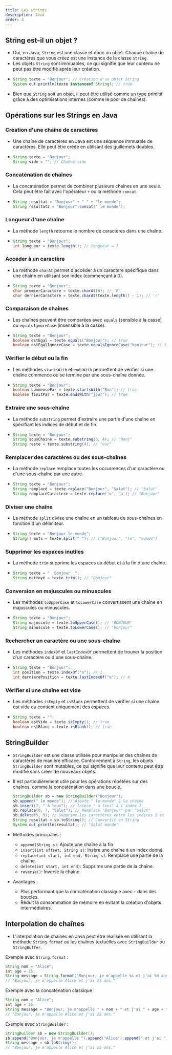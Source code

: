 ```yaml
---
title: Les strings
description: Java
order: 4
---
```


## String est-il un objet ?
- Oui, en Java, `String` est une classe et donc un objet. Chaque chaîne de caractères que vous créez est une instance de la classe `String`.
- Les objets `String` sont immuables, ce qui signifie que leur contenu ne peut pas être modifié après leur création.
- 
  ```java
  String texte = "Bonjour"; // Création d'un objet String
  System.out.println(texte instanceof String); // true
  ```
- Bien que `String` soit un objet, il peut être utilisé comme un type primitif grâce à des optimisations internes (comme le pool de chaînes).

## Opérations sur les Strings en Java

### Création d'une chaîne de caractères
- Une chaîne de caractères en Java est une séquence immuable de caractères. Elle peut être créée en utilisant des guillemets doubles.
-  
  ```java
  String texte = "Bonjour";
  String vide = ""; // Chaîne vide
  ```

### Concaténation de chaînes
- La concaténation permet de combiner plusieurs chaînes en une seule. Cela peut être fait avec l'opérateur `+` ou la méthode `concat`.
-  
  ```java
  String resultat = "Bonjour" + " " + "le monde";
  String resultat2 = "Bonjour".concat(" le monde");
  ```

### Longueur d'une chaîne
- La méthode `length` retourne le nombre de caractères dans une chaîne.
-  
  ```java
  String texte = "Bonjour";
  int longueur = texte.length(); // longueur = 7
  ```

### Accéder à un caractère
- La méthode `charAt` permet d'accéder à un caractère spécifique dans une chaîne en utilisant son index (commençant à 0).
-  
  ```java
  String texte = "Bonjour";
  char premierCaractere = texte.charAt(0); // 'B'
  char dernierCaractere = texte.charAt(texte.length() - 1); // 'r'
  ```

### Comparaison de chaînes
- Les chaînes peuvent être comparées avec `equals` (sensible à la casse) ou `equalsIgnoreCase` (insensible à la casse).
-  
  ```java
  String texte = "Bonjour";
  boolean estEgal = texte.equals("Bonjour"); // true
  boolean estEgalIgnoreCase = texte.equalsIgnoreCase("bonjour"); // true
  ```

### Vérifier le début ou la fin
- Les méthodes `startsWith` et `endsWith` permettent de vérifier si une chaîne commence ou se termine par une sous-chaîne donnée.
-  
  ```java
  String texte = "Bonjour";
  boolean commencePar = texte.startsWith("Bon"); // true
  boolean finitPar = texte.endsWith("jour"); // true
  ```

### Extraire une sous-chaîne
- La méthode `substring` permet d'extraire une partie d'une chaîne en spécifiant les indices de début et de fin.
-  
  ```java
  String texte = "Bonjour";
  String sousChaine = texte.substring(0, 4); // "Bonj"
  String reste = texte.substring(4); // "our"
  ```

### Remplacer des caractères ou des sous-chaînes
- La méthode `replace` remplace toutes les occurrences d'un caractère ou d'une sous-chaîne par une autre.
-  
  ```java
  String texte = "Bonjour";
  String remplacé = texte.replace("Bonjour", "Salut"); // "Salut"
  String remplacéCaractere = texte.replace('o', 'a'); // "Banjaur"
  ```

### Diviser une chaîne
- La méthode `split` divise une chaîne en un tableau de sous-chaînes en fonction d'un délimiteur.
-  
  ```java
  String texte = "Bonjour le monde";
  String[] mots = texte.split(" "); // ["Bonjour", "le", "monde"]
  ```

### Supprimer les espaces inutiles
- La méthode `trim` supprime les espaces au début et à la fin d'une chaîne.
-  
  ```java
  String texte = "  Bonjour  ";
  String nettoyé = texte.trim(); // "Bonjour"
  ```

### Conversion en majuscules ou minuscules
- Les méthodes `toUpperCase` et `toLowerCase` convertissent une chaîne en majuscules ou minuscules.
-  
  ```java
  String texte = "Bonjour";
  String majuscule = texte.toUpperCase(); // "BONJOUR"
  String minuscule = texte.toLowerCase(); // "bonjour"
  ```

### Rechercher un caractère ou une sous-chaîne
- Les méthodes `indexOf` et `lastIndexOf` permettent de trouver la position d'un caractère ou d'une sous-chaîne.
-  
  ```java
  String texte = "Bonjour";
  int position = texte.indexOf("o"); // 1
  int dernierePosition = texte.lastIndexOf("o"); // 4
  ```

### Vérifier si une chaîne est vide
- Les méthodes `isEmpty` et `isBlank` permettent de vérifier si une chaîne est vide ou contient uniquement des espaces.
-  
  ```java
  String texte = "";
  boolean estVide = texte.isEmpty(); // true
  boolean estBlanc = texte.isBlank(); // true
  ```

## StringBuilder
- `StringBuilder` est une classe utilisée pour manipuler des chaînes de caractères de manière efficace. Contrairement à `String`, les objets `StringBuilder` sont mutables, ce qui signifie que leur contenu peut être modifié sans créer de nouveaux objets.
- Il est particulièrement utile pour les opérations répétées sur des chaînes, comme la concaténation dans une boucle.

  ```java
  StringBuilder sb = new StringBuilder("Bonjour");
  sb.append(" le monde"); // Ajoute " le monde" à la chaîne
  sb.insert(7, " à tous"); // Insère " à tous" à l'index 7
  sb.replace(0, 7, "Salut"); // Remplace "Bonjour" par "Salut"
  sb.delete(5, 9); // Supprime les caractères entre les indices 5 et 9
  String resultat = sb.toString(); // Convertit en String
  System.out.println(resultat); // "Salut monde"
  ```

- Méthodes principales :
  - `append(String s)`: Ajoute une chaîne à la fin.
  - `insert(int offset, String s)`: Insère une chaîne à un index donné.
  - `replace(int start, int end, String s)`: Remplace une partie de la chaîne.
  - `delete(int start, int end)`: Supprime une partie de la chaîne.
  - `reverse()`: Inverse la chaîne.
- Avantages :
  - Plus performant que la concaténation classique avec `+` dans des boucles.
  - Réduit la consommation de mémoire en évitant la création d'objets intermédiaires.

## Interpolation de chaînes
- L'interpolation de chaînes en Java peut être réalisée en utilisant la méthode `String.format` ou les chaînes textuelles avec `StringBuilder` ou `StringBuffer`.

Exemple avec `String.format` :
  ```java
  String nom = "Alice";
  int age = 25;
  String message = String.format("Bonjour, je m'appelle %s et j'ai %d ans.", nom, age);
  // "Bonjour, je m'appelle Alice et j'ai 25 ans."
  ```

Exemple avec la concaténation classique :
  ```java
  String nom = "Alice";
  int age = 25;
  String message = "Bonjour, je m'appelle " + nom + " et j'ai " + age + " ans.";
  // "Bonjour, je m'appelle Alice et j'ai 25 ans."
  ```

Exemple avec `StringBuilder` :
  ```java
  StringBuilder sb = new StringBuilder();
  sb.append("Bonjour, je m'appelle ").append("Alice").append(" et j'ai ").append(25).append(" ans.");
  String message = sb.toString();
  // "Bonjour, je m'appelle Alice et j'ai 25 ans."
  ```

